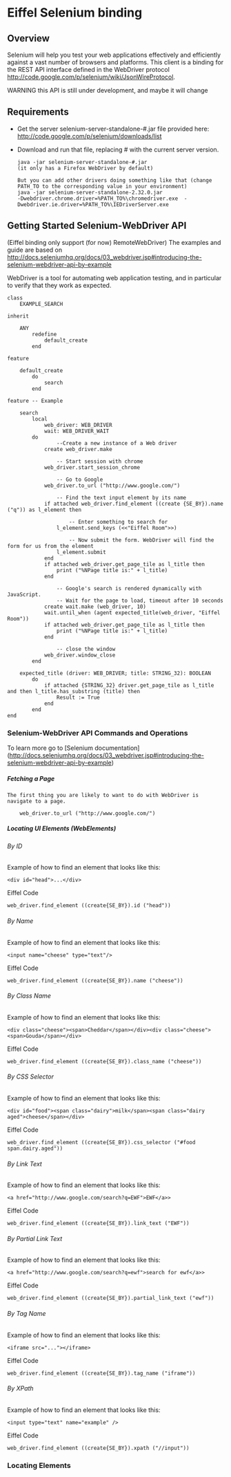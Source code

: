 Eiffel Selenium binding
=================================================

##  Overview
Selenium will help you test your web applications effectively and efficiently against a vast number of browsers and platforms.
This client is a binding for the REST API interface defined in the WebDriver protocol http://code.google.com/p/selenium/wiki/JsonWireProtocol.

WARNING this API is still under development, and maybe it will change

##  Requirements

*  Get the server selenium-server-standalone-#.jar file provided here:  http://code.google.com/p/selenium/downloads/list

*   Download and run that file, replacing # with the current server version.

        java -jar selenium-server-standalone-#.jar
		(it only has a Firefox WebDriver by default)
		
		But you can add other drivers doing something like that (change PATH_TO to the corresponding value in your environment)
		java -jar selenium-server-standalone-2.32.0.jar  
		-Dwebdriver.chrome.driver=%PATH_TO%\chromedriver.exe  -Dwebdriver.ie.driver=%PATH_TO%\IEDriverServer.exe 
		
##  Getting Started Selenium-WebDriver API 
(Eiffel binding only support (for now) RemoteWebDriver) 
The examples and guide are based on http://docs.seleniumhq.org/docs/03_webdriver.jsp#introducing-the-selenium-webdriver-api-by-example

WebDriver is a tool for automating web application testing, and in particular to verify that they work as expected. 

    class
    	EXAMPLE_SEARCH
    
    inherit
    
    	ANY
    		redefine
    			default_create
    		end
    
    feature
    
    	default_create
    		do
    			search
    		end
    
    feature -- Example
    
    	search
    		local
    			web_driver: WEB_DRIVER
    			wait: WEB_DRIVER_WAIT
    		do
    				--Create a new instance of a Web driver
    			create web_driver.make
    
    				-- Start session with chrome
    			web_driver.start_session_chrome
    
    				-- Go to Google
    			web_driver.to_url ("http://www.google.com/")
    
    				-- Find the text input element by its name
    			if attached web_driver.find_element ((create {SE_BY}).name ("q")) as l_element then
    
    					-- Enter something to search for
    				l_element.send_keys (<<"Eiffel Room">>)
    
    					-- Now submit the form. WebDriver will find the form for us from the element
    				l_element.submit
    			end
    			if attached web_driver.get_page_tile as l_title then
    				print ("%NPage title is:" + l_title)
    			end
    
    				-- Google's search is rendered dynamically with JavaScript.
    				-- Wait for the page to load, timeout after 10 seconds
    			create wait.make (web_driver, 10)
    			wait.until_when (agent expected_title(web_driver, "Eiffel Room"))
    			if attached web_driver.get_page_tile as l_title then
    				print ("%NPage title is:" + l_title)
    			end
    
    				-- close the window
    			web_driver.window_close
    		end
    
    	expected_title (driver: WEB_DRIVER; title: STRING_32): BOOLEAN
    		do
    			if attached {STRING_32} driver.get_page_tile as l_title and then l_title.has_substring (title) then
    				Result := True
    			end
    		end
    end



	
### Selenium-WebDriver API Commands and Operations
To learn more go to [Selenium documentation] (http://docs.seleniumhq.org/docs/03_webdriver.jsp#introducing-the-selenium-webdriver-api-by-example) 
##### Fetching a Page
	The first thing you are likely to want to do with WebDriver is navigate to a page. 
	
		web_driver.to_url ("http://www.google.com/")

##### Locating UI Elements (WebElements)
###### By ID
Example of how to find an element that looks like this:

    <div id="head">...</div>

Eiffel Code
    
    web_driver.find_element ((create{SE_BY}).id ("head"))
    

###### By Name

Example of how to find an element that looks like this:

    <input name="cheese" type="text"/>

Eiffel Code
    
    web_driver.find_element ((create{SE_BY}).name ("cheese"))

###### By Class Name

Example of how to find an element that looks like this:

    <div class="cheese"><span>Cheddar</span></div><div class="cheese"><span>Gouda</span></div>

Eiffel Code
    
    web_driver.find_element ((create{SE_BY}).class_name ("cheese"))

###### By CSS Selector

Example of how to find an element that looks like this:

    <div id="food"><span class="dairy">milk</span><span class="dairy aged">cheese</span></div>

Eiffel Code
    
    web_driver.find_element ((create{SE_BY}).css_selector ("#food span.dairy.aged"))

###### By Link Text

Example of how to find an element that looks like this:

    <a href="http://www.google.com/search?q=EWF">EWF</a>>

Eiffel Code
    
    web_driver.find_element ((create{SE_BY}).link_text ("EWF"))


###### By Partial Link Text

Example of how to find an element that looks like this:

    <a href="http://www.google.com/search?q=ewf">search for ewf</a>>

Eiffel Code
    
    web_driver.find_element ((create{SE_BY}).partial_link_text ("ewf"))


###### By Tag Name

Example of how to find an element that looks like this:

    <iframe src="..."></iframe>

Eiffel Code
    
    web_driver.find_element ((create{SE_BY}).tag_name ("iframe"))


###### By XPath


Example of how to find an element that looks like this:

    <input type="text" name="example" />

Eiffel Code
    
    web_driver.find_element ((create{SE_BY}).xpath ("//input"))


### Locating Elements


